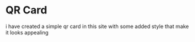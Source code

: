 # QR Card 
i have created a simple qr card in this site with some added style that make it looks appealing 

